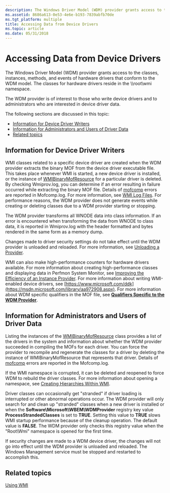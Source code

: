 ```yaml
---
description: The Windows Driver Model (WDM) provider grants access to the classes, instances, methods, and events of hardware drivers that conform to the WDM model.
ms.assetid: 8686a613-0e53-4e6e-b193-7839abfb70de
ms.tgt_platform: multiple
title: Accessing Data from Device Drivers
ms.topic: article
ms.date: 05/31/2018
---
```


# Accessing Data from Device Drivers

The Windows Driver Model (WDM) provider grants access to the classes, instances, methods, and events of hardware drivers that conform to the WDM model. The classes for hardware drivers reside in the \\\\root\\wmi namespace.

The WDM provider is of interest to those who write device drivers and to administrators who are interested in device driver data.

The following sections are discussed in this topic:

-   [Information for Device Driver Writers](#information-for-device-driver-writers)
-   [Information for Administrators and Users of Driver Data](#information-for-administrators-and-users-of-driver-data)
-   [Related topics](#related-topics)

## Information for Device Driver Writers

WMI classes related to a specific device driver are created when the WDM provider extracts the binary MOF from the device driver executable file. This takes place whenever WMI is started, a new device driver is installed, or the instance of [WMIBinaryMofResource](/windows/desktop/WmiCoreProv/wmibinarymofresource) for a particular driver is deleted. By checking Wmiprov.log, you can determine if an error resulting in failure occurred while extracting the binary MOF file. Details of [mofcomp](mofcomp.md) errors are reported in Mofcomp.log. For more information, see [WMI Log Files](wmi-log-files.md). For performance reasons, the WDM provider does not generate events while creating or deleting classes due to a WDM provider starting or stopping.

The WDM provider transforms all WNODE data into class information. If an error is encountered when transforming the data from WNODE to class data, it is reported in Wmiprov.log with the header formatted and bytes rendered in the same form as a memory dump.

Changes made to driver security settings do not take effect until the WDM provider is unloaded and reloaded. For more information, see [Unloading a Provider](unloading-a-provider.md).

WMI can also make high-performance counters for hardware drivers available. For more information about creating high-performance classes and displaying data in Perfmon System Monitor, see [Improving the Efficiency of an Instance Provider](improving-the-efficiency-of-an-instance-provider.md). For more information about writing WMI-enabled device drivers, see [https://www.microsoft.com/ddk](https://msdn.microsoft.com/library/aa972908.aspx). For more information about WDM specific qualifiers in the MOF file, see [**Qualifiers Specific to the WDM Provider**](qualifiers-specific-to-the-wdm-provider.md).

## Information for Administrators and Users of Driver Data

Listing the instances of the [WMIBinaryMofResource](/windows/desktop/WmiCoreProv/wmibinarymofresource) class provides a list of the drivers in the system and information about whether the WDM provider succeeded in compiling the MOFs for each driver. You can force the provider to recompile and regenerate the classes for a driver by deleting the instance of WMIBinaryMofResource that represents that driver. Details of [mofcomp](mofcomp.md) errors are reported in the Mofcomp.log.

If the WMI namespace is corrupted, it can be deleted and reopened to force WDM to rebuild the driver classes. For more information about opening a namespace, see [Creating Hierarchies Within WMI](creating-hierarchies-within-wmi.md).

Driver classes can occasionally get "stranded" if driver loading is interrupted or other abnormal operations occur. The WDM provider will only search for and clean up "stranded" classes when a new driver is installed or when the **Software\\Microsoft\\WBEM\\WDMProvider** registry key value **ProcessStrandedClasses** is set to **TRUE**. Setting this value to **TRUE** slows WMI startup performance because of the cleanup operation. The default value is **FALSE**. The WDM provider only checks this registry value when the "Root\\Wmi" namespace is opened for the first time.

If security changes are made to a WDM device driver, the changes will not go into effect until the WDM provider is unloaded and reloaded. The Windows Management service must be stopped and restarted to accomplish this.

## Related topics

<dl> <dt>

[Using WMI](using-wmi.md)
</dt> </dl>

 

 
